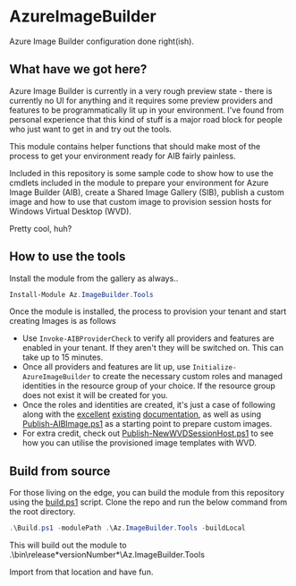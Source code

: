 # AzureImageBuilder
Azure Image Builder configuration done right(ish).

## What have we got here?

Azure Image Builder is currently in a very rough preview state - there is currently no UI for anything and it requires some preview providers and features to be programmatically lit up in your environment. I've found from personal experience that this kind of stuff is a major road block for people who just want to get in and try out the tools.

This module contains helper functions that should make most of the process to get your environment ready for AIB fairly painless.

Included in this repository is some sample code to show how to use the cmdlets included in the module to prepare your environment for Azure Image Builder (AIB), create a Shared Image Gallery (SIB), publish a custom image and how to use that custom image to provision session hosts for Windows Virtual Desktop (WVD).

Pretty cool, huh?

## How to use the tools

Install the module from the gallery as always..

``` PowerShell
Install-Module Az.ImageBuilder.Tools
```

Once the module is installed, the process to provision your tenant and start creating Images is as follows

- Use <code>Invoke-AIBProviderCheck</code> to verify all providers and features are enabled in your tenant. If they aren't they will be switched on. This can take up to 15 minutes.
- Once all providers and features are lit up, use <code>Initialize-AzureImageBuilder</code> to create the necessary custom roles and managed identities in the resource group of your choice. If the resource group does not exist it will be created for you.
- Once the roles and identities are created, it's just a case of following along with the [excellent](https://wvdcommunity.com/building-master-images-using-azure-image-builder/) [existing](https://docs.microsoft.com/en-us/azure/virtual-machines/windows/image-builder-overview) [documentation](https://www.windowsvirtualdesktop.blog/2020/06/12/windows-virtual-desktop-wvd-image-management-how-to-manage-and-deploy-custom-images-including-versioning-with-the-azure-shared-image-gallery-sig/), as well as using [Publish-AIBImage.ps1](Samples/Publish-AIBImage.ps1) as a starting point to prepare custom images.
- For extra credit, check out [Publish-NewWVDSessionHost.ps1](Samples/Publish-NewWVDSessionHost.ps1) to see how you can utilise the provisioned image templates with WVD.

## Build from source

For those living on the edge, you can build the module from this repository using the [build.ps1](Build.ps1) script. Clone the repo and run the below command from the root directory.

``` PowerShell
.\Build.ps1 -modulePath .\Az.ImageBuilder.Tools -buildLocal
```

This will build out the module to .\bin\release\*versionNumber*\Az.ImageBuilder.Tools

Import from that location and have fun.